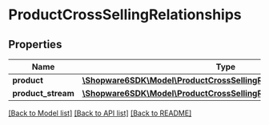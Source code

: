 # ProductCrossSellingRelationships

## Properties
Name | Type | Description | Notes
------------ | ------------- | ------------- | -------------
**product** | [**\Shopware6SDK\Model\ProductCrossSellingRelationshipsProduct**](ProductCrossSellingRelationshipsProduct.md) |  | [optional] 
**product_stream** | [**\Shopware6SDK\Model\ProductCrossSellingRelationshipsProductStream**](ProductCrossSellingRelationshipsProductStream.md) |  | [optional] 

[[Back to Model list]](../../README.md#documentation-for-models) [[Back to API list]](../../README.md#documentation-for-api-endpoints) [[Back to README]](../../README.md)

